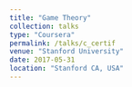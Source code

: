 ```yaml
---
title: "Game Theory"
collection: talks
type: "Coursera"
permalink: /talks/c_certif
venue: "Stanford University"
date: 2017-05-31
location: "Stanford CA, USA"
---
```


